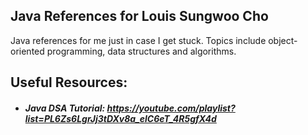 ## Java References for Louis Sungwoo Cho
Java references for me just in case I get stuck. Topics include object-oriented programming, data structures and algorithms.

## Useful Resources:
- ##### Java DSA Tutorial: https://youtube.com/playlist?list=PL6Zs6LgrJj3tDXv8a_elC6eT_4R5gfX4d
